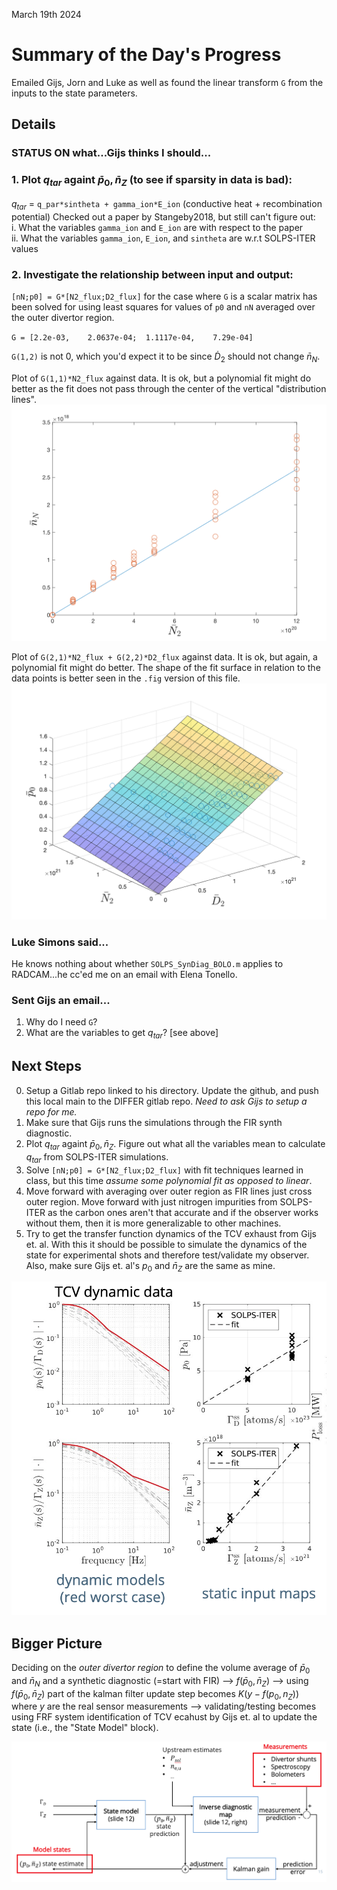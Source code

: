 March 19th 2024

# Summary of the Day's Progress
Emailed Gijs, Jorn and Luke as well as found the linear transform `G` from the inputs to the state parameters.

## Details
### STATUS ON what...Gijs thinks I should...  
### 1. Plot $q_{tar}$ againt $\bar{p}_0, \bar{n}_Z$ (to see if sparsity in data is bad):
$q_{tar}$ = `q_par*sintheta + gamma_ion*E_ion` (conductive heat + recombination potential) Checked out a paper by Stangeby2018, but still can't figure out:  
    i. What the variables `gamma_ion` and `E_ion` are with respect to the paper  
    ii. What the variables `gamma_ion`, `E_ion`, and `sintheta` are w.r.t SOLPS-ITER values
### 2. Investigate the relationship between input and output:
`[nN;p0] = G*[N2_flux;D2_flux]` for the case where `G` is a scalar matrix has been solved for using least squares for values of `p0` and `nN` averaged over the outer divertor region.

`G = [2.2e-03,    2.0637e-04;  1.1117e-04,    7.29e-04]`  

`G(1,2)` is not 0, which you'd expect it to be since $\dot{D}_2$ should not change $\bar{n}_N$.

Plot of `G(1,1)*N2_flux` against data. It is ok, but a polynomial fit might do better as the fit does not pass through the center of the vertical "distribution lines".
![N_flux_vs_n_N](JournalImages/N_flux_vs_n_N.svg)

Plot of `G(2,1)*N2_flux + G(2,2)*D2_flux` against data. It is ok, but again, a polynomial fit might do better. The shape of the fit surface in relation to the data points is better seen in the `.fig` version of this file.
![p0_vs_D2_flux_N2_flux](JournalImages/p0_vs_D2_flux_N2_flux.svg)

### Luke Simons said...
He knows nothing about whether `SOLPS_SynDiag_BOLO.m` applies to RADCAM...he cc'ed me on an email with Elena Tonello.

### Sent Gijs an email...
1. Why do I need `G`?  
2. What are the variables to get $q_{tar}$? [see above]

## Next Steps
0. Setup a Gitlab repo linked to his directory. Update the github, and push this local main to the DIFFER gitlab repo. *Need to ask Gijs to setup a repo for me.*
1. Make sure that Gijs runs the simulations through the FIR synth diagnostic.
2. Plot $q_{tar}$ againt $\bar{p}_0, \bar{n}_Z$. Figure out what all the variables mean to calculate $q_{tar}$ from SOLPS-ITER simulations.
3. Solve `[nN;p0] = G*[N2_flux;D2_flux]` with fit techniques learned in class, but this time *assume some polynomial fit as opposed to linear*.
4. Move forward with averaging over outer region as FIR lines just cross outer region. Move forward with just nitrogen impurities from SOLPS-ITER as the carbon ones aren't that accurate and if the observer works without them, then it is more generalizable to other machines.
5. Try to get the transfer function dynamics of the TCV exhaust from Gijs et. al. With this it should be possible to simulate the dynamics of the state for experimental shots and therefore test/validate my observer. Also, make sure Gijs et. al's $p_0$ and $\bar{n}_Z$ are the same as mine.

![TCV_Exahaust_TF](JournalImages/TCV_Exhaust_TF.png)

## Bigger Picture
Deciding on the *outer divertor region* to define the volume average of $\bar{p}_0$ and $\bar{n}_N$ and a synthetic diagnostic (=start with FIR) --> $f(\bar{p}_0, \bar{n}_Z)$ --> using $f(\bar{p}_0, \bar{n}_Z)$ part of the kalman filter update step becomes $K(y - f(p_0, n_Z))$ where $y$ are the real sensor measurements --> validating/testing becomes using FRF system identification of TCV ecahust by Gijs et. al to update the state (i.e., the "State Model" block).

![Observer_Block_Diagram](JournalImages/Observer_Block_Diagram.png)
